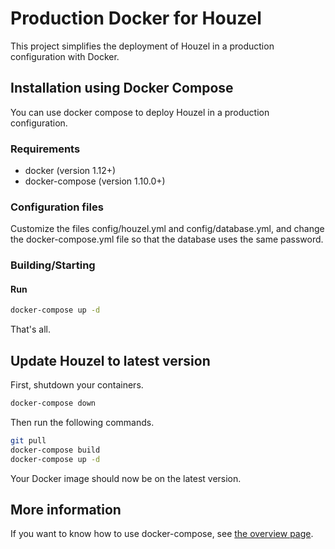 # Production Docker for Houzel

This project simplifies the deployment of Houzel in a production configuration with Docker.

## Installation using Docker Compose

You can use docker compose to deploy Houzel in a production configuration.

### Requirements

* docker (version 1.12+)
* docker-compose (version 1.10.0+)

### Configuration files

Customize the files config/houzel.yml and config/database.yml, and change the docker-compose.yml file so that the database uses the same password.

### Building/Starting

#### Run
```bash
docker-compose up -d
```

That's all.

## Update Houzel to latest version

First, shutdown your containers.
```bash
docker-compose down

```
Then run the following commands.
```bash
git pull
docker-compose build
docker-compose up -d
```

Your Docker image should now be on the latest version.

## More information

If you want to know how to use docker-compose, see [the overview
page](https://docs.docker.com/compose).
